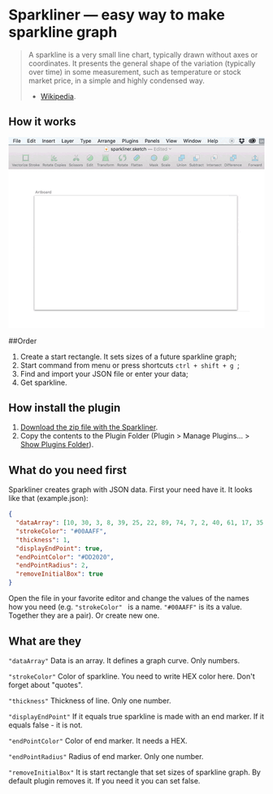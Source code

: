 # Sparkliner — easy way to make sparkline graph
> A sparkline is a very small line chart, typically drawn without axes or coordinates. It presents the general shape of the variation (typically over time) in some measurement, such as temperature or stock market price, in a simple and highly condensed way.
> - [Wikipedia](https://en.wikipedia.org/wiki/Sparkline).

## How it works
![Gif more than thousand words](/how-to.gif)

##Order
1. Create a start rectangle. It sets sizes of a future sparkline graph;
2. Start command from menu or press shortcuts `ctrl + shift + g `;
3. Find and import your JSON file or enter your data;
4. Get sparkline.

## How install the plugin
1. [Download the zip file with the Sparkliner](https://github.com/Volorf/Sparkliner/archive/master.zip).
2. Copy the contents to the Plugin Folder (Plugin > Manage Plugins... > [Show Plugins Folder](http://frolovoleg.ru/images/sketch-plugin-folder.png)).

## What do you need first
Sparkliner creates graph with JSON data. First your need have it. It looks like that (example.json):

``` json
{
  "dataArray": [10, 30, 3, 8, 39, 25, 22, 89, 74, 7, 2, 40, 61, 17, 35, 31, 8, 14, 39, 32, 53],
  "strokeColor": "#00AAFF",
  "thickness": 1,
  "displayEndPoint": true,
  "endPointColor": "#DD2020",
  "endPointRadius": 2,
  "removeInitialBox": true
}
```
Open the file in your favorite editor and change the values of the names how you need (e.g. `"strokeColor" ` is a name. `"#00AAFF"` is its a value. Together they are a pair). Or create new one.

## What are they

``` "dataArray" ```
Data is an array. It defines a graph curve. Only numbers.

``` "strokeColor" ```
Color of sparkline. You need to write HEX color here. Don't forget about "quotes".

``` "thickness" ```
Thickness of line. Only one number.

``` "displayEndPoint" ```
If it equals true sparkline is made with an end marker. If it equals false - it is not.

``` "endPointColor" ```
Color of end marker. It needs a HEX.

``` "endPointRadius" ```
Radius of end marker. Only one number.

``` "removeInitialBox" ```
It is start rectangle that set sizes of sparkline graph. By default plugin removes it. If you need it you can set false.
